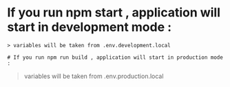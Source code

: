 # If you run npm start , application will start in development mode :
```
> variables will be taken from .env.development.local

# If you run npm run build , application will start in production mode :
```
> variables will be taken from .env.production.local

